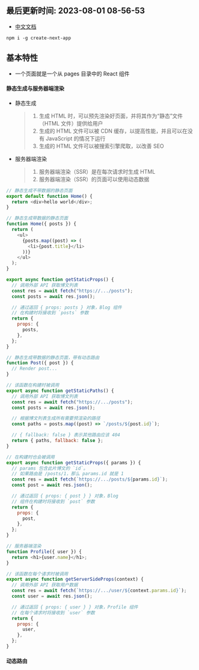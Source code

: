 <!--
 * @Description:
 * @Author: panrui
 * @Date: 2023-06-13 08:27:03
 * @LastEditTime: 2023-08-01 08:56:53
 * @LastEditors: panrui
 * 不忘初心,不负梦想
-->

## 最后更新时间: 2023-08-01 08-56-53

- [中文文档](https://www.nextjs.cn/docs/getting-started)

```
npm i -g create-next-app
```

## 基本特性

- 一个页面就是一个从 pages 目录中的 React 组件

#### 静态生成与服务器端渲染

- 静态生成

  > 1. 生成 HTML 时，可以预先渲染好页面，并将其作为“静态”文件（HTML 文件）提供给用户
  > 2. 生成的 HTML 文件可以被 CDN 缓存，以提高性能，并且可以在没有 JavaScript 的情况下运行
  > 3. 生成的 HTML 文件可以被搜索引擎爬取，以改善 SEO

- 服务器端渲染

  > 1. 服务器端渲染（SSR）是在每次请求时生成 HTML
  > 2. 服务器端渲染（SSR）的页面可以使用动态数据

```js
// 静态生成不带数据的静态页面
export default function Home() {
  return <div>hello world</div>;
}

// 静态生成带数据的静态页面
function Home({ posts }) {
  return (
    <ul>
      {posts.map((post) => (
        <li>{post.title}</li>
      ))}
    </ul>
  );
}

export async function getStaticProps() {
  // 调用外部 API 获取博文列表
  const res = await fetch("https://.../posts");
  const posts = await res.json();

  // 通过返回 { props: posts } 对象，Blog 组件
  // 在构建时将接收到 `posts` 参数
  return {
    props: {
      posts,
    },
  };
}

// 静态生成带数据的静态页面，带有动态路由
function Post({ post }) {
  // Render post...
}

// 该函数在构建时被调用
export async function getStaticPaths() {
  // 调用外部 API 获取博文列表
  const res = await fetch("https://.../posts");
  const posts = await res.json();

  // 根据博文列表生成所有需要预渲染的路径
  const paths = posts.map((post) => `/posts/${post.id}`);

  // { fallback: false } 表示其他路由应该 404
  return { paths, fallback: false };
}

// 在构建时也会被调用
export async function getStaticProps({ params }) {
  // params 包含此片博文的 `id`。
  // 如果路由是 /posts/1，那么 params.id 就是 1
  const res = await fetch(`https://.../posts/${params.id}`);
  const post = await res.json();

  // 通过返回 { props: { post } } 对象，Blog
  // 组件在构建时将接收到 `post` 参数
  return {
    props: {
      post,
    },
  };
}

// 服务器端渲染
function Profile({ user }) {
  return <h1>{user.name}</h1>;
}

// 该函数在每个请求时被调用
export async function getServerSideProps(context) {
  // 调用外部 API 获取用户数据
  const res = await fetch(`https://.../user/${context.params.id}`);
  const user = await res.json();

  // 通过返回 { props: { user } } 对象，Profile 组件
  // 在每个请求时将接收到 `user` 参数
  return {
    props: {
      user,
    },
  };
}
```

#### 动态路由
